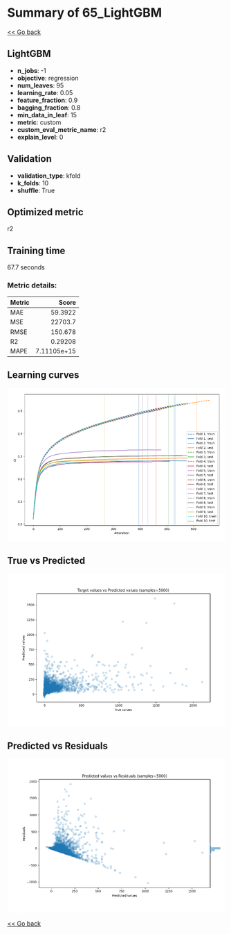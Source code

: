 # Summary of 65_LightGBM

[<< Go back](../README.md)


## LightGBM
- **n_jobs**: -1
- **objective**: regression
- **num_leaves**: 95
- **learning_rate**: 0.05
- **feature_fraction**: 0.9
- **bagging_fraction**: 0.8
- **min_data_in_leaf**: 15
- **metric**: custom
- **custom_eval_metric_name**: r2
- **explain_level**: 0

## Validation
 - **validation_type**: kfold
 - **k_folds**: 10
 - **shuffle**: True

## Optimized metric
r2

## Training time

67.7 seconds

### Metric details:
| Metric   |           Score |
|:---------|----------------:|
| MAE      |    59.3922      |
| MSE      | 22703.7         |
| RMSE     |   150.678       |
| R2       |     0.29208     |
| MAPE     |     7.11105e+15 |



## Learning curves
![Learning curves](learning_curves.png)
## True vs Predicted

![True vs Predicted](true_vs_predicted.png)


## Predicted vs Residuals

![Predicted vs Residuals](predicted_vs_residuals.png)



[<< Go back](../README.md)
